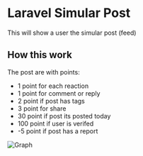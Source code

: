 # Laravel Simular Post

This will show a user the simular post (feed)


## How this work

The post are with points: 

- 1 point for each reaction
- 1 point for comment or reply
- 2 point if post has tags
- 3 point for share
- 30 point if post its posted today
- 100 point if user is verifed
- -5 point if post has a report 

![Graph](https://github.com/AlpetGexha/Simular-Post/assets/50520333/5c79a592-0d4c-4b72-a0e6-feff8f575abd)


